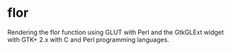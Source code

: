 flor
====

Rendering the flor function using GLUT with Perl and the GtkGLExt widget with GTK+ 2.x with C and Perl programming languages.
